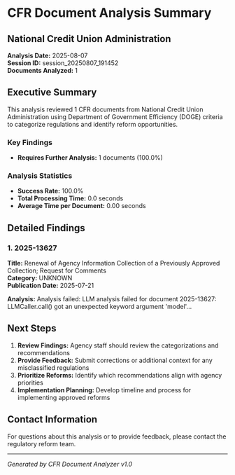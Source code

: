 # CFR Document Analysis Summary
## National Credit Union Administration

**Analysis Date:** 2025-08-07  
**Session ID:** session_20250807_191452  
**Documents Analyzed:** 1

## Executive Summary

This analysis reviewed 1 CFR documents from National Credit Union Administration using Department of Government Efficiency (DOGE) criteria to categorize regulations and identify reform opportunities.

### Key Findings

- **Requires Further Analysis:** 1 documents (100.0%)

### Analysis Statistics

- **Success Rate:** 100.0%
- **Total Processing Time:** 0.0 seconds
- **Average Time per Document:** 0.00 seconds

## Detailed Findings

### 1. 2025-13627

**Title:** Renewal of Agency Information Collection of a Previously Approved Collection; Request for Comments  
**Category:** UNKNOWN  
**Publication Date:** 2025-07-21

**Analysis:** Analysis failed: LLM analysis failed for document 2025-13627: LLMCaller.call() got an unexpected keyword argument 'model'...

## Next Steps

1. **Review Findings:** Agency staff should review the categorizations and recommendations
2. **Provide Feedback:** Submit corrections or additional context for any misclassified regulations
3. **Prioritize Reforms:** Identify which recommendations align with agency priorities
4. **Implementation Planning:** Develop timeline and process for implementing approved reforms

## Contact Information

For questions about this analysis or to provide feedback, please contact the regulatory reform team.

---
*Generated by CFR Document Analyzer v1.0*
